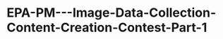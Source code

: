 EPA-PM---Image-Data-Collection-Content-Creation-Contest-Part-1
==============================================================
